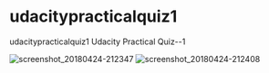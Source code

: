 # udacitypracticalquiz1
udacitypracticalquiz1
Udacity Practical Quiz--1

![screenshot_20180424-212347](https://user-images.githubusercontent.com/3199282/39221999-21300470-4808-11e8-9649-9419743f90ca.png)
![screenshot_20180424-212408](https://user-images.githubusercontent.com/3199282/39222000-22780332-4808-11e8-93ab-c65a371c6e7b.png)


